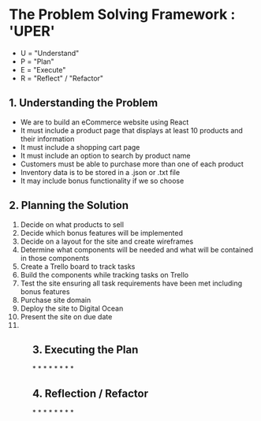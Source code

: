 <h1>The Problem Solving Framework : 'UPER'</h1>

* U = "Understand"
* P = "Plan"
* E = "Execute"
* R = "Reflect" / "Refactor"

<h2>1. Understanding the Problem</h2>

<ul>
    <li>We are to build an eCommerce website using React</li>
    <li>It must include a product page that displays at least 10 products and their information</li>
    <li>It must include a shopping cart page</li>
    <li>It must include an option to search by product name</li>
    <li>Customers must be able to purchase more than one of each product</li>
    <li>Inventory data is to be stored in a .json or .txt file</li>
    <li>It may include bonus functionality if we so choose</li>
</ul>

<h2>
    2. Planning the Solution
</h2>

<ol>
    <li>Decide on what products to sell</li>
    <li>Decide which bonus features will be implemented</li>
    <li>Decide on a layout for the site and create wireframes</li>
    <li>Determine what components will be needed and what will be contained in those components</li>
    <li>Create a Trello board to track tasks</li>
    <li>Build the components while tracking tasks on Trello</li>
    <li>Test the site ensuring all task requirements have been met including bonus features</li>
    <li>Purchase site domain</li>
    <li>Deploy the site to Digital Ocean</li>
    <li>Present the site on due date<li>
<ol>

<h2>
    3. Executing the Plan
</h2>
*
*
*
*
*
*
*
*
<h2>
    4. Reflection / Refactor
</h2>
*
*
*
*
*
*
*
*